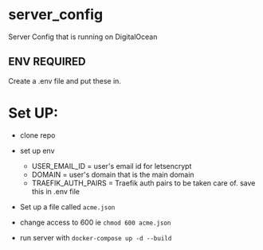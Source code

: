 # server_config
Server Config that is running on DigitalOcean
## ENV REQUIRED


Create a .env file and put these in.

# Set UP:
- clone repo
- set up env
  - USER_EMAIL_ID = user's email id for letsencrypt
  - DOMAIN = user's domain that is the main domain
  - TRAEFIK_AUTH_PAIRS = Traefik auth pairs to be taken care of.
  save this in .env file
  
- Set up a file called `acme.json`
- change access to 600 ie `chmod 600 acme.json`
- run server with `docker-compose up -d --build`
